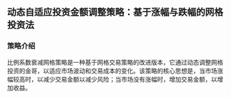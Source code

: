 ## 动态自适应投资金额调整策略：基于涨幅与跌幅的网格投资法

### 策略介绍

比例系数衰减网格策略是一种基于网格交易策略的改进版本，它通过动态调整网格投资的金哥，以适应市场波动和交易成本的变化。该策略的核心思想是，当市场涨幅较高时，以减少交易金额以减少风险；当市场没有涨幅时，增加交易金额，以增加收益。

